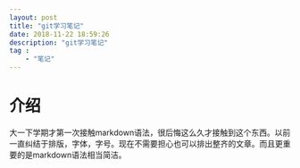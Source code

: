 ```yaml
---
layout: post
title: "git学习笔记"
date: 2018-11-22 18:59:26
description: "git学习笔记"
tag :
    - "笔记"
---
```


# 介绍
大一下学期才第一次接触markdown语法，很后悔这么久才接触到这个东西。以前一直纠结于排版，字体，字号。现在不需要担心也可以排出整齐的文章。而且更重要的是markdown语法相当简洁。
